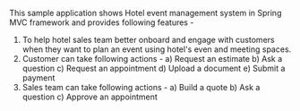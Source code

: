 This sample application shows Hotel event management system in Spring MVC framework and provides following features -

1) To help hotel sales team better onboard and engage with customers when they want to plan an event using hotel's even and meeting spaces.
2) Customer can take following actions -
    a) Request an estimate
    b) Ask a question
    c) Request an appointment
    d) Upload a document
    e) Submit a payment
3) Sales team can take following actions -
    a) Build a quote
    b) Ask a question
    c) Approve an appointment
    
 